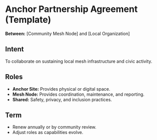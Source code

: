 # Anchor Partnership Agreement (Template)
**Between:** [Community Mesh Node] and [Local Organization]

## Intent
To collaborate on sustaining local mesh infrastructure and civic activity.

## Roles
- **Anchor Site:** Provides physical or digital space.
- **Mesh Node:** Provides coordination, maintenance, and reporting.
- **Shared:** Safety, privacy, and inclusion practices.

## Term
- Renew annually or by community review.
- Adjust roles as capabilities evolve.
